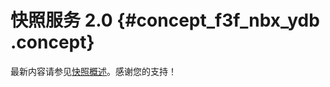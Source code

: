 # 快照服务 2.0 {#concept_f3f_nbx_ydb .concept}

最新内容请参见[快照概述](../../../../intl.zh-CN/快照/快照概述.md#)。感谢您的支持！

